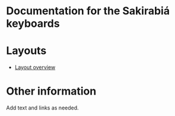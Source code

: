 # Documentation for the Sakirabiá keyboards

# Layouts

-   [Layout overview](layout.md)

# Other information

Add text and links as needed.
